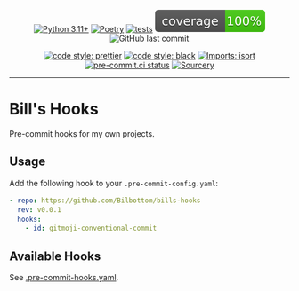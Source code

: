 <div align="center">

[![Python 3.11+](https://img.shields.io/badge/python-3.11+-blue.svg)](https://www.python.org/downloads/release/python-3110/)
[![Poetry](https://img.shields.io/endpoint?url=https://python-poetry.org/badge/v0.json)](https://python-poetry.org/)
[![tests](https://github.com/Bilbottom/bills-hooks/actions/workflows/tests.yaml/badge.svg)](https://github.com/Bilbottom/bills-hooks/actions/workflows/tests.yaml)
[![coverage](coverage.svg)](https://github.com/dbrgn/coverage-badge)
![GitHub last commit](https://img.shields.io/github/last-commit/Bilbottom/bills-hooks)

[![code style: prettier](https://img.shields.io/badge/code_style-prettier-ff69b4.svg?style=flat-square)](https://github.com/prettier/prettier)
[![code style: black](https://img.shields.io/badge/code%20style-black-000000.svg)](https://github.com/psf/black)
[![Imports: isort](https://img.shields.io/badge/%20imports-isort-%231674b1?style=flat&labelColor=ef8336)](https://pycqa.github.io/isort/)
[![pre-commit.ci status](https://results.pre-commit.ci/badge/github/Bilbottom/bills-hooks/main.svg)](https://results.pre-commit.ci/latest/github/Bilbottom/bills-hooks/main)
[![Sourcery](https://img.shields.io/badge/Sourcery-enabled-brightgreen)](https://sourcery.ai)

</div>

---

# Bill's Hooks

Pre-commit hooks for my own projects.

## Usage

Add the following hook to your `.pre-commit-config.yaml`:

```yaml
- repo: https://github.com/Bilbottom/bills-hooks
  rev: v0.0.1
  hooks:
    - id: gitmoji-conventional-commit
```

## Available Hooks

See [.pre-commit-hooks.yaml](.pre-commit-hooks.yaml).
